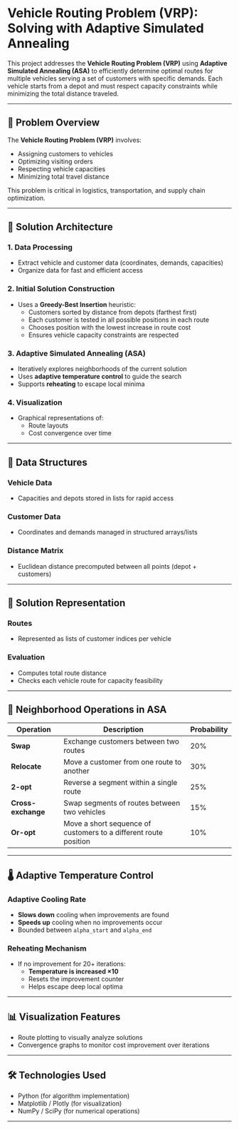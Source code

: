 # Vehicle Routing Problem (VRP): Solving with Adaptive Simulated Annealing

This project addresses the **Vehicle Routing Problem (VRP)** using **Adaptive Simulated Annealing (ASA)** to efficiently determine optimal routes for multiple vehicles serving a set of customers with specific demands. Each vehicle starts from a depot and must respect capacity constraints while minimizing the total distance traveled.

---

## 🚚 Problem Overview

The **Vehicle Routing Problem (VRP)** involves:
- Assigning customers to vehicles
- Optimizing visiting orders
- Respecting vehicle capacities
- Minimizing total travel distance

This problem is critical in logistics, transportation, and supply chain optimization.

---

## 🧠 Solution Architecture

### 1. Data Processing
- Extract vehicle and customer data (coordinates, demands, capacities)
- Organize data for fast and efficient access

### 2. Initial Solution Construction
- Uses a **Greedy-Best Insertion** heuristic:
  - Customers sorted by distance from depots (farthest first)
  - Each customer is tested in all possible positions in each route
  - Chooses position with the lowest increase in route cost
  - Ensures vehicle capacity constraints are respected

### 3. Adaptive Simulated Annealing (ASA)
- Iteratively explores neighborhoods of the current solution
- Uses **adaptive temperature control** to guide the search
- Supports **reheating** to escape local minima

### 4. Visualization
- Graphical representations of:
  - Route layouts
  - Cost convergence over time

---

## 🧱 Data Structures

### Vehicle Data
- Capacities and depots stored in lists for rapid access

### Customer Data
- Coordinates and demands managed in structured arrays/lists

### Distance Matrix
- Euclidean distance precomputed between all points (depot + customers)

---

## 🔄 Solution Representation

### Routes
- Represented as lists of customer indices per vehicle

### Evaluation
- Computes total route distance
- Checks each vehicle route for capacity feasibility

---

## 🔁 Neighborhood Operations in ASA

| Operation      | Description                                                       | Probability |
|----------------|-------------------------------------------------------------------|-------------|
| **Swap**       | Exchange customers between two routes                             | 20%         |
| **Relocate**   | Move a customer from one route to another                         | 30%         |
| **2-opt**      | Reverse a segment within a single route                           | 25%         |
| **Cross-exchange** | Swap segments of routes between two vehicles                 | 15%         |
| **Or-opt**     | Move a short sequence of customers to a different route position  | 10%         |

---

## 🌡️ Adaptive Temperature Control

### Adaptive Cooling Rate
- **Slows down** cooling when improvements are found
- **Speeds up** cooling when no improvements occur
- Bounded between `alpha_start` and `alpha_end`

### Reheating Mechanism
- If no improvement for 20+ iterations:
  - **Temperature is increased ×10**
  - Resets the improvement counter
  - Helps escape deep local optima

---

## 📊 Visualization Features
- Route plotting to visually analyze solutions
- Convergence graphs to monitor cost improvement over iterations

---

## 🛠️ Technologies Used
- Python (for algorithm implementation)
- Matplotlib / Plotly (for visualization)
- NumPy / SciPy (for numerical operations)

---
